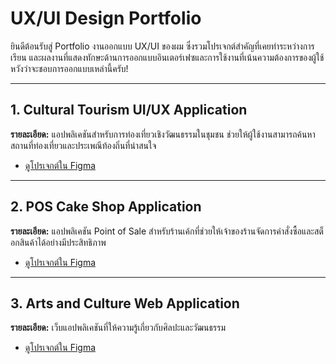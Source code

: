 # UX/UI Design Portfolio

ยินดีต้อนรับสู่ Portfolio งานออกแบบ UX/UI ของผม ซึ่งรวมโปรเจกต์สำคัญที่เคยทำระหว่างการเรียน และผลงานที่แสดงทักษะด้านการออกแบบอินเตอร์เฟซและการใช้งานที่เน้นความต้องการของผู้ใช้ หวังว่าจะชอบการออกแบบเหล่านี้ครับ!

---

## 1. Cultural Tourism UI/UX Application
**รายละเอียด:** แอปพลิเคชันสำหรับการท่องเที่ยวเชิงวัฒนธรรมในชุมชน ช่วยให้ผู้ใช้งานสามารถค้นหาสถานที่ท่องเที่ยวและประเพณีท้องถิ่นที่น่าสนใจ  
- [ดูโปรเจกต์ใน Figma](https://www.figma.com/proto/1gUmOfrszXXeSfZVhRfvis/Travel-Go?node-id=308-2644&node-type=canvas&t=8GDh5kMYRTOjhqIJ-1&scaling=scale-down&content-scaling=fixed&page-id=4%3A2&starting-point-node-id=92%3A178)
---

## 2. POS Cake Shop Application
**รายละเอียด:** แอปพลิเคชัน Point of Sale สำหรับร้านเค้กที่ช่วยให้เจ้าของร้านจัดการคำสั่งซื้อและสต็อกสินค้าได้อย่างมีประสิทธิภาพ  
- [ดูโปรเจกต์ใน Figma](https://www.figma.com/proto/nZEasigwrmA3obofHPP2TL/POS-Interface?node-id=512-5343&node-type=canvas&t=uNPafl8dLZcPtB0S-1&scaling=scale-down&content-scaling=fixed&page-id=0%3A1&starting-point-node-id=552%3A11369)

---

## 3. Arts and Culture Web Application
**รายละเอียด:** เว็บแอปพลิเคชันที่ให้ความรู้เกี่ยวกับศิลปะและวัฒนธรรม
- [ดูโปรเจกต์ใน Figma](https://www.figma.com/proto/X7SnsbuKJpN2bqIl4cR9eb/Mini-projec?node-id=298-6598&node-type=canvas&t=9HAss3JRHWDSPsZ0-1&scaling=scale-down-width&content-scaling=fixed&page-id=0%3A1&starting-point-node-id=298%3A6598)
